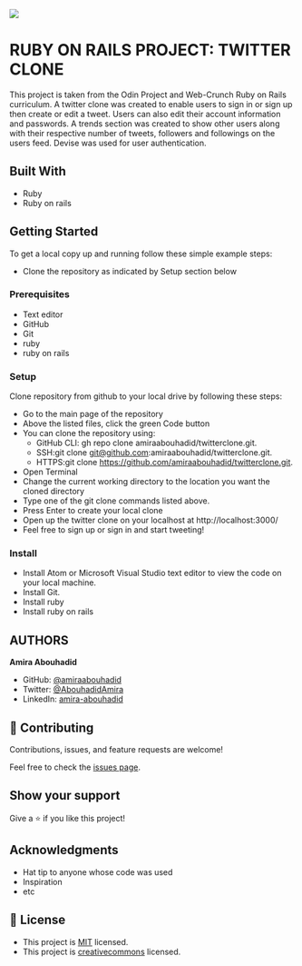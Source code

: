 ![](https://img.shields.io/badge/Microverse-blueviolet)

# RUBY ON RAILS PROJECT: TWITTER CLONE

This project is taken from the Odin Project and Web-Crunch Ruby on Rails curriculum. A twitter clone was created to enable users to sign in or sign up then create or edit a tweet. Users can also edit their account information and passwords. A trends section was created to show other users along with their respective number of tweets, followers and followings on the users feed. Devise was used for user authentication.   

## Built With
- Ruby
- Ruby on rails

## Getting Started
To get a local copy up and running follow these simple example steps:
- Clone the repository as indicated by Setup section below

### Prerequisites
- Text editor
- GitHub
- Git
- ruby
- ruby on rails

### Setup
Clone repository from github to your local drive by following these steps:
- Go to the main page of the repository
- Above the listed files, click the green Code button
- You can clone the repository using:
  - GitHub CLI: gh repo clone amiraabouhadid/twitterclone.git.
  - SSH:git clone git@github.com:amiraabouhadid/twitterclone.git.
  - HTTPS:git clone https://github.com/amiraabouhadid/twitterclone.git.
- Open Terminal
- Change the current working directory to the location you want the cloned directory
- Type one of the git clone commands listed above.
- Press Enter to create your local clone
- Open up the twitter clone on your localhost at http://localhost:3000/
- Feel free to sign up or sign in and start tweeting!

### Install
- Install Atom or Microsoft Visual Studio text editor to view the code on your local machine.
- Install Git.
- Install ruby
- Install ruby on rails

## AUTHORS

**Amira Abouhadid**

- GitHub: [@amiraabouhadid](https://github.com/amiraabouhadid)
- Twitter: [@AbouhadidAmira](https://twitter.com/AbouhadidAmira)
- LinkedIn: [amira-abouhadid](https://linkedin.com/amira-abouhadid)



## 🤝 Contributing

Contributions, issues, and feature requests are welcome!

Feel free to check the [issues page](https://github.com/amiraabouhadid/twitterclone/issues).

## Show your support

Give a ⭐️ if you like this project!

## Acknowledgments

- Hat tip to anyone whose code was used
- Inspiration
- etc

## 📝 License

- This project is [MIT](https://opensource.org/licenses/MIT) licensed.
- This project is [creativecommons](https://creativecommons.org/licenses/by-nc/4.0/) licensed.
